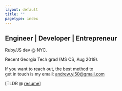 ```yaml
---
layout: default
title: ""
pagetype: index
---
```


## Engineer | Developer | Entrepreneur

<div class="bg-img profile-picture-louvre1  centered"></div>

Ruby/JS dev @ NYC. 

Recent Georgia Tech grad (MS CS, Aug 2019).

If you want to reach out, the best method to <br/> get in touch is my email: <andrew.yi50@gmail.com>

[TLDR @ [resume](/resume.pdf)]